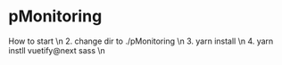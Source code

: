 # pMonitoring

How to start \n
2. change dir to ./pMonitoring \n
3. yarn install \n
4. yarn instll vuetify@next sass \n
